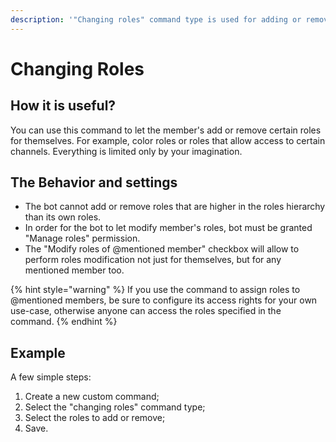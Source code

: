 ```yaml
---
description: '"Changing roles" command type is used for adding or removing roles.'
---
```


# Changing Roles

## How it is useful? <a id="why"></a>

You can use this command to let the member's add or remove certain roles for themselves. For example, color roles or roles that allow access to certain channels. Everything is limited only by your imagination.

## The Behavior and settings <a id="settings"></a>

* The bot cannot add or remove roles that are higher in the roles hierarchy than its own roles. 
* In order for the bot to let modify member's roles, bot must be granted "Manage roles" permission. 
* The "Modify roles of @mentioned member" checkbox will allow to perform roles modification not just for themselves, but for any mentioned member too.

{% hint style="warning" %}
If you use the command to assign roles to @mentioned members, be sure to configure its access rights for your own use-case, otherwise anyone can access the roles specified in the command.
{% endhint %}

## Example <a id="example"></a>

A few simple steps:

1. Create a new custom command;
2. Select the "changing roles" command type;
3. Select the roles to add or remove;
4. Save.

